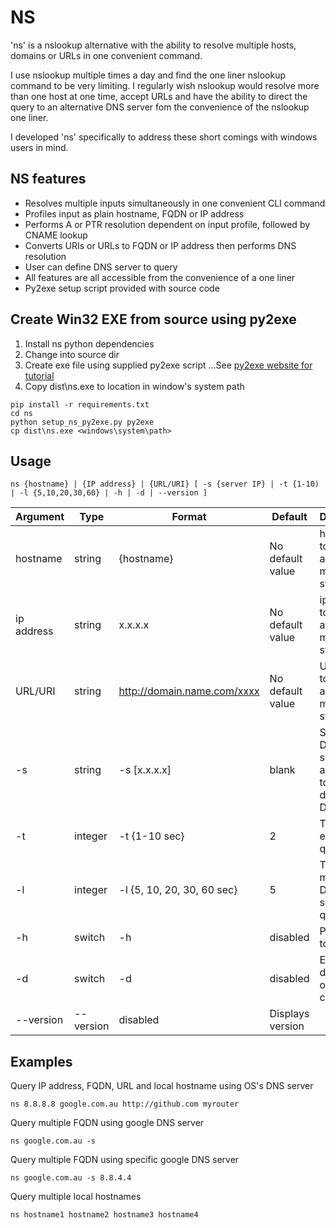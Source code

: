 NS
================
'ns' is a nslookup alternative with the ability to resolve multiple hosts, domains or URLs in one convenient command.

I use nslookup multiple times a day and find the one liner nslookup command to be very limiting.
I regularly wish nslookup would resolve more than one host at one time, accept URLs and have the 
ability to direct the query to an alternative DNS server fom the convenience of the nslookup one liner.

I developed 'ns' specifically to address these short comings with windows users in mind.


NS features
---------------

* Resolves multiple inputs simultaneously in one convenient CLI command
* Profiles input as plain hostname, FQDN or IP address
* Performs A or PTR resolution dependent on input profile, followed by CNAME lookup
* Converts URIs or URLs to FQDN or IP address then performs DNS resolution
* User can define DNS server to query
* All features are all accessible from the convenience of a one liner
* Py2exe setup script provided with source code


Create Win32 EXE from source using py2exe
-----------------------------------------
1. Install ns python dependencies
2. Change into source dir 
3. Create exe file using supplied py2exe script
...See [py2exe website for tutorial](http://www.py2exe.org/index.cgi/Tutorial)
4. Copy dist\ns.exe to location in window's system path


```
pip install -r requirements.txt
cd ns
python setup_ns_py2exe.py py2exe
cp dist\ns.exe <windows\system\path>
```


Usage
-----
`
 ns {hostname} | {IP address} | {URL/URI} [ -s {server IP} | -t {1-10) | -l {5,10,20,30,60} | -h | -d | --version ]
`

Argument  | Type   | Format        | Default                    | Description
----------|--------|---------------|----------------------------|--------------------
hostname | string | {hostname} | No default value | hostname to query, accepts multiple strings
ip address | string | x.x.x.x | No default value | ip address to query, accepts multiple strings
URL/URI | string | http://domain.name.com/xxxx | No default value | URL / URI to query, accepts multiple strings
-s | string | -s [x.x.x.x] | blank | Specific DNS server, alternative to OS detected DNS server
-t | integer | -t {1-10 sec} | 2 | Timeout for each DNS query
-l | integer | -l {5, 10, 20, 30, 60 sec} | 5 | Timeout if multiple DNS servers are queried
-h | switch | -h | disabled | Prints help to console   
-d | switch | -d | disabled | Enables debug output to console
--version | --version | disabled | Displays version


Examples
--------
Query IP address, FQDN, URL and local hostname using OS's DNS server
```
ns 8.8.8.8 google.com.au http://github.com myrouter
```

Query multiple FQDN using google DNS server
```
ns google.com.au -s
```

Query multiple FQDN using specific google DNS server
```
ns google.com.au -s 8.8.4.4
```

Query multiple local hostnames
```
ns hostname1 hostname2 hostname3 hostname4
```